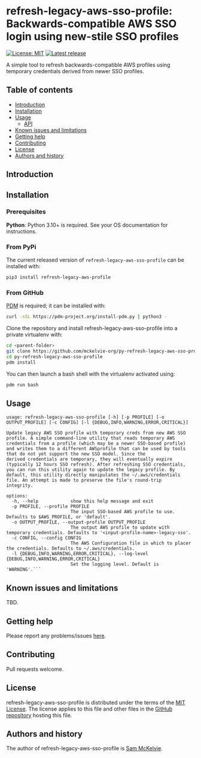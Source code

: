 refresh-legacy-aws-sso-profile: Backwards-compatible AWS SSO login using new-stile SSO profiles 
=================================================

[![License: MIT](https://img.shields.io/badge/License-MIT-yellow.svg)](https://opensource.org/licenses/MIT)
[![Latest release](https://img.shields.io/github/v/release/mckelvie-org/py-refresh-legacy-aws-sso-profile.svg?style=flat-square&color=b44e88)](https://github.com/mckelvie-org/py-refresh-legacy-sso-profile/releases)

A simple tool to refresh backwards-compatible AWS profiles using temporary credentials derived from newer SSO profiles.

Table of contents
-----------------

* [Introduction](#introduction)
* [Installation](#installation)
* [Usage](#usage)
  * [API](api)
* [Known issues and limitations](#known-issues-and-limitations)
* [Getting help](#getting-help)
* [Contributing](#contributing)
* [License](#license)
* [Authors and history](#authors-and-history)

Introduction
------------

Installation
------------

### Prerequisites

**Python**: Python 3.10+ is required. See your OS documentation for instructions.

### From PyPi

The current released version of `refresh-legacy-aws-sso-profile` can be installed with:

```bash
pip3 install refresh-legacy-aws-profile
```

### From GitHub

[PDM](https://pdm-project.org/latest/) is required; it can be installed with:

```bash
curl -sSL https://pdm-project.org/install-pdm.py | python3 -
```

Clone the repository and install refresh-legacy-aws-sso-profile into a private virtualenv with:

```bash
cd <parent-folder>
git clone https://github.com/mckelvie-org/py-refresh-legacy-aws-sso-profile.git
cd py-refresh-legacy-aws-sso-profile
pdm install
```

You can then launch a bash shell with the virtualenv activated using:

```bash
pdm run bash
```

Usage
-----

```text
usage: refresh-legacy-aws-sso-profile [-h] [-p PROFILE] [-o OUTPUT_PROFILE] [-c CONFIG] [-l {DEBUG,INFO,WARNING,ERROR,CRITICAL}]

Update legacy AWS SSO profile with temporary creds from new AWS SSO profile. A simple command-line utility that reads temporary AWS credentials from a profile (which may be a newer SSO-based profile) and writes them to a different AWSprofile that can be used by tools that do not yet support the new SSO model. Since the
derived credentials are temporary, they will eventually expire (typically 12 hours SSO refresh). After refreshing SSO credentials, you can run this utility again to update the legacy profile. By default, this utility directly manipulates the ~/.aws/credentials file. An attempt is made to preserve the file's round-trip
integrity.

options:
  -h, --help            show this help message and exit
  -p PROFILE, --profile PROFILE
                        The input SSO-based AWS profile to use. Defaults to $AWS_PROFILE, or 'default'.
  -o OUTPUT_PROFILE, --output-profile OUTPUT_PROFILE
                        The output AWS profile to update with temporary credentials. Defaults to '<input-profile-name>-legacy-sso'.
  -c CONFIG, --config CONFIG
                        The AWS Configuration file in which to placer the credentials. Defaults to ~/.aws/credentials.
  -l {DEBUG,INFO,WARNING,ERROR,CRITICAL}, --log-level {DEBUG,INFO,WARNING,ERROR,CRITICAL}
                        Set the logging level. Default is 'WARNING'.```
```

Known issues and limitations
----------------------------

TBD.

Getting help
------------

Please report any problems/issues [here](https://github.com/mckelvie-org/py-refresh-legacy-aws-sso-profile/issues).

Contributing
------------

Pull requests welcome.

License
-------

refresh-legacy-aws-sso-profile is distributed under the terms of the [MIT License](https://opensource.org/licenses/MIT).  The license applies to this file and other files in the [GitHub repository](http://github.com/mckelvie-org/py-refresh-legacy-aws-sso-profile) hosting this file.

Authors and history
---------------------------

The author of refresh-legacy-aws-sso-profile is [Sam McKelvie](https://github.com/sammck).
